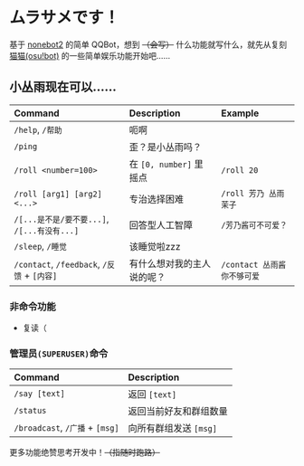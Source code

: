 # ムラサメです！

基于 [nonebot2](https://github.com/nonebot/nonebot2) 的简单 QQBot，想到 ~~（会写）~~ 什么功能就写什么，就先从复刻 [猫猫(osu!bot)](https://github.com/Monodesu/osucat) 的一些简单娱乐功能开始吧……

## 小丛雨现在可以……

| Command                                     | Description                | Example                     |
| :------------------------------------------ | :------------------------- | :-------------------------- |
| `/help`, `/帮助`                            | 呃啊                       |                             |
| `/ping`                                     | 歪？是小丛雨吗？           |                             |
| `/roll <number=100>`                        | 在 `[0, number]` 里摇点    | `/roll 20`                  |
| `/roll [arg1] [arg2] <...>`                 | 专治选择困难               | `/roll 芳乃 丛雨 茉子`      |
| `/[...是不是/要不要...]`, `/[...有没有...]` | 回答型人工智障             | `/芳乃酱可不可爱？`         |
| `/sleep`, `/睡觉`                           | 该睡觉啦zzz                |                             |
| `/contact`, `/feedback`, `/反馈` + `[内容]` | 有什么想对我的主人说的呢？ | `/contact 丛雨酱你不够可爱` |

### 非命令功能

- 复读（

### 管理员`(SUPERUSER)`命令

| Command                         | Description            |
| :------------------------------ | :--------------------- |
| `/say [text]`                   | 返回 `[text]`          |
| `/status`                       | 返回当前好友和群组数量 |
| `/broadcast`, `/广播` + `[msg]` | 向所有群组发送 `[msg]` |

更多功能绝赞思考开发中！~~（指随时跑路）~~
